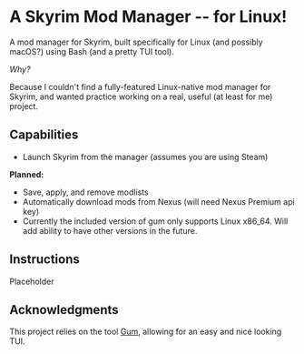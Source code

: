 # A Skyrim Mod Manager -- for Linux!

A mod manager for Skyrim, built specifically for Linux (and possibly macOS?) using Bash (and a pretty TUI tool).

*Why?*

Because I couldn't find a fully-featured Linux-native mod manager for Skyrim, and wanted practice working on a real, useful (at least for me) project.

## Capabilities

- Launch Skyrim from the manager (assumes you are using Steam)

**Planned:**

- Save, apply, and remove modlists
- Automatically download mods from Nexus (will need Nexus Premium api key)
- Currently the included version of gum only supports Linux x86_64. Will add ability to have other versions in the future.

## Instructions

Placeholder 

## Acknowledgments

This project relies on the tool [Gum](https://github.com/charmbracelet/gum), allowing for an easy and nice looking TUI.
